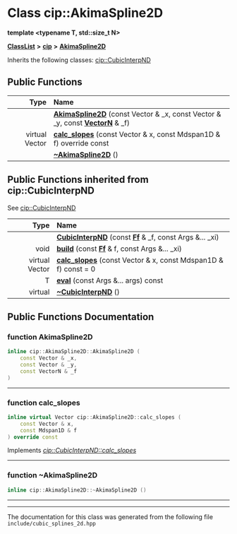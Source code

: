 

# Class cip::AkimaSpline2D

**template &lt;typename T, std::size\_t N&gt;**



[**ClassList**](annotated.md) **>** [**cip**](namespacecip.md) **>** [**AkimaSpline2D**](classcip_1_1AkimaSpline2D.md)








Inherits the following classes: [cip::CubicInterpND](classcip_1_1CubicInterpND.md)






















































## Public Functions

| Type | Name |
| ---: | :--- |
|   | [**AkimaSpline2D**](#function-akimaspline2d) (const Vector & \_x, const Vector & \_y, const [**VectorN**](classcip_1_1VectorN.md) & \_f) <br> |
| virtual Vector | [**calc\_slopes**](#function-calc_slopes) (const Vector & x, const Mdspan1D & f) override const<br> |
|   | [**~AkimaSpline2D**](#function-akimaspline2d) () <br> |


## Public Functions inherited from cip::CubicInterpND

See [cip::CubicInterpND](classcip_1_1CubicInterpND.md)

| Type | Name |
| ---: | :--- |
|   | [**CubicInterpND**](classcip_1_1CubicInterpND.md#function-cubicinterpnd) (const [**Ff**](classcip_1_1VectorN.md) & \_f, const Args &... \_xi) <br> |
|  void | [**build**](classcip_1_1CubicInterpND.md#function-build) (const [**Ff**](classcip_1_1VectorN.md) & f, const Args &... \_xi) <br> |
| virtual Vector | [**calc\_slopes**](classcip_1_1CubicInterpND.md#function-calc_slopes) (const Vector & x, const Mdspan1D & f) const = 0<br> |
|  T | [**eval**](classcip_1_1CubicInterpND.md#function-eval) (const Args &... args) const<br> |
| virtual  | [**~CubicInterpND**](classcip_1_1CubicInterpND.md#function-cubicinterpnd) () <br> |






















































## Public Functions Documentation




### function AkimaSpline2D 

```C++
inline cip::AkimaSpline2D::AkimaSpline2D (
    const Vector & _x,
    const Vector & _y,
    const VectorN & _f
) 
```




<hr>



### function calc\_slopes 

```C++
inline virtual Vector cip::AkimaSpline2D::calc_slopes (
    const Vector & x,
    const Mdspan1D & f
) override const
```



Implements [*cip::CubicInterpND::calc\_slopes*](classcip_1_1CubicInterpND.md#function-calc_slopes)


<hr>



### function ~AkimaSpline2D 

```C++
inline cip::AkimaSpline2D::~AkimaSpline2D () 
```




<hr>

------------------------------
The documentation for this class was generated from the following file `include/cubic_splines_2d.hpp`

